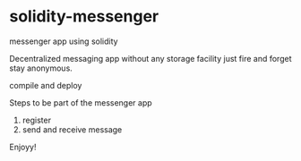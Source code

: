 # solidity-messenger
messenger app using solidity

Decentralized messaging app without any storage facility just fire and forget stay anonymous.

compile and deploy

Steps to be part of the messenger app
1. register 
2. send and receive message


Enjoyy!
